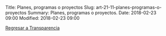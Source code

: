 Title: Planes, programas o proyectos
Slug: art-21-11-planes-programas-o-proyectos
Summary: Planes, programas o proyectos.
Date: 2018-02-23 09:00
Modified: 2018-02-23 09:00


[Regresar a Transparencia]({filename}/transparencia/transparencia.md)
